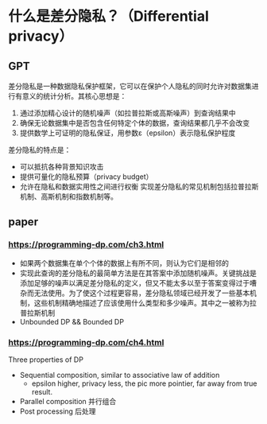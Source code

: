 # 什么是差分隐私？（Differential privacy）

## GPT

差分隐私是一种数据隐私保护框架，它可以在保护个人隐私的同时允许对数据集进行有意义的统计分析。其核心思想是：

1. 通过添加精心设计的随机噪声（如拉普拉斯或高斯噪声）到查询结果中
2. 确保无论数据集中是否包含任何特定个体的数据，查询结果都几乎不会改变
3. 提供数学上可证明的隐私保证，用参数ε（epsilon）表示隐私保护程度

差分隐私的特点是：
- 可以抵抗各种背景知识攻击
- 提供可量化的隐私预算（privacy budget）
- 允许在隐私和数据实用性之间进行权衡
实现差分隐私的常见机制包括拉普拉斯机制、高斯机制和指数机制等。

## paper

### https://programming-dp.com/ch3.html
- 如果两个数据集在单个个体的数据上有所不同，则认为它们是相邻的
- 实现此查询的差分隐私的最简单方法是在其答案中添加随机噪声。关键挑战是添加足够的噪声以满足差分隐私的定义，但又不能太多以至于答案变得过于嘈杂而无法使用。为了使这个过程更容易，差分隐私领域已经开发了一些基本机制，这些机制精确地描述了应该使用什么类型和多少噪声。其中之一被称为拉普拉斯机制
- Unbounded DP && Bounded DP

### https://programming-dp.com/ch4.html
Three properties of DP
- Sequential composition, similar to associative law of addition
    - epsilon higher, privacy less, the pic more pointier, far away from true result.
- Parallel composition  并行组合
- Post processing  后处理